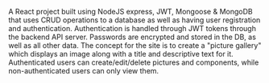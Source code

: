 A React project built using NodeJS express, JWT, Mongoose & MongoDB that uses CRUD operations to a database as well as having user registration and authentication. Authentication is handled through JWT tokens through the backend API server. Passwords are encrypted and stored in the DB, as well as all other data. The concept for the site is to create a "picture gallery" which displays an image along with a title and descriptive text for it. Authenticated users can create/edit/delete pictures and components, while non-authenticated users can only view them.
